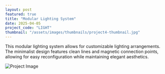 ```yaml
---
layout: post
featured: true
title: "Modular Lighting System"
date: 2025-04-05
project_code: "LIGHT"
thumbnail: "/assets/images/thumbnails/project4-thumbnail.jpg"
---
```


This modular lighting system allows for customizable lighting arrangements. The minimalist design features clean lines and magnetic connection points, allowing for easy reconfiguration while maintaining elegant aesthetics.

![Project Image](https://source.unsplash.com/random/800x600/?lighting)
